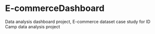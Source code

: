 # E-commerceDashboard
Data analysis dashboard project, E-commerce dataset case study for ID Camp data analysis project
